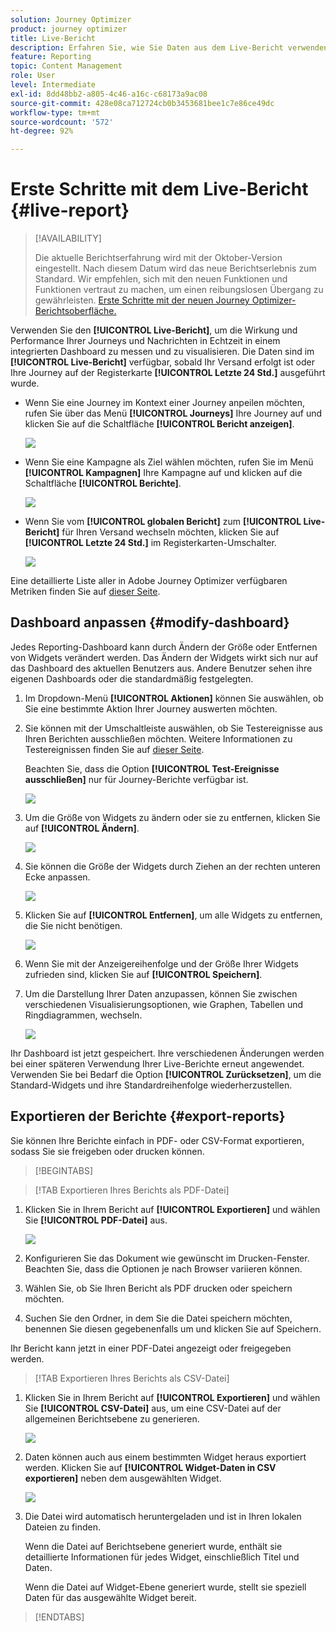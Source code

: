 ```yaml
---
solution: Journey Optimizer
product: journey optimizer
title: Live-Bericht
description: Erfahren Sie, wie Sie Daten aus dem Live-Bericht verwenden
feature: Reporting
topic: Content Management
role: User
level: Intermediate
exl-id: 8dd48bb2-a805-4c46-a16c-c68173a9ac08
source-git-commit: 428e08ca712724cb0b3453681bee1c7e86ce49dc
workflow-type: tm+mt
source-wordcount: '572'
ht-degree: 92%

---
```


# Erste Schritte mit dem Live-Bericht {#live-report}

>[!AVAILABILITY]
>
>Die aktuelle Berichtserfahrung wird mit der Oktober-Version eingestellt. Nach diesem Datum wird das neue Berichtserlebnis zum Standard. Wir empfehlen, sich mit den neuen Funktionen und Funktionen vertraut zu machen, um einen reibungslosen Übergang zu gewährleisten. [Erste Schritte mit der neuen Journey Optimizer-Berichtsoberfläche.](report-gs-cja.md)

Verwenden Sie den **[!UICONTROL Live-Bericht]**, um die Wirkung und Performance Ihrer Journeys und Nachrichten in Echtzeit in einem integrierten Dashboard zu messen und zu visualisieren.
Die Daten sind im **[!UICONTROL Live-Bericht]** verfügbar, sobald Ihr Versand erfolgt ist oder Ihre Journey auf der Registerkarte **[!UICONTROL Letzte 24 Std.]** ausgeführt wurde.

* Wenn Sie eine Journey im Kontext einer Journey anpeilen möchten, rufen Sie über das Menü **[!UICONTROL Journeys]** Ihre Journey auf und klicken Sie auf die Schaltfläche **[!UICONTROL Bericht anzeigen]**.

  ![](assets/report_journey.png)

* Wenn Sie eine Kampagne als Ziel wählen möchten, rufen Sie im Menü **[!UICONTROL Kampagnen]** Ihre Kampagne auf und klicken auf die Schaltfläche **[!UICONTROL Berichte]**.

  ![](assets/report_campaign.png)

* Wenn Sie vom **[!UICONTROL globalen Bericht]** zum **[!UICONTROL Live-Bericht]** für Ihren Versand wechseln möchten, klicken Sie auf **[!UICONTROL Letzte 24 Std.]** im Registerkarten-Umschalter.

  ![](assets/report_3.png)

Eine detaillierte Liste aller in Adobe Journey Optimizer verfügbaren Metriken finden Sie auf [dieser Seite](#list-of-components-live).

## Dashboard anpassen {#modify-dashboard}

Jedes Reporting-Dashboard kann durch Ändern der Größe oder Entfernen von Widgets verändert werden. Das Ändern der Widgets wirkt sich nur auf das Dashboard des aktuellen Benutzers aus. Andere Benutzer sehen ihre eigenen Dashboards oder die standardmäßig festgelegten.

1. Im Dropdown-Menü **[!UICONTROL Aktionen]** können Sie auswählen, ob Sie eine bestimmte Aktion Ihrer Journey auswerten möchten.

1. Sie können mit der Umschaltleiste auswählen, ob Sie Testereignisse aus Ihren Berichten ausschließen möchten. Weitere Informationen zu Testereignissen finden Sie auf [dieser Seite](../building-journeys/testing-the-journey.md).

   Beachten Sie, dass die Option **[!UICONTROL Test-Ereignisse ausschließen]** nur für Journey-Berichte verfügbar ist.

   ![](assets/report_modify_6.png)

1. Um die Größe von Widgets zu ändern oder sie zu entfernen, klicken Sie auf **[!UICONTROL Ändern]**.

   ![](assets/report_modify_7.png)

1. Sie können die Größe der Widgets durch Ziehen an der rechten unteren Ecke anpassen.

   ![](assets/report_modify_8.png)

1. Klicken Sie auf **[!UICONTROL Entfernen]**, um alle Widgets zu entfernen, die Sie nicht benötigen.

   ![](assets/report_modify_9.png)

1. Wenn Sie mit der Anzeigereihenfolge und der Größe Ihrer Widgets zufrieden sind, klicken Sie auf **[!UICONTROL Speichern]**.

1. Um die Darstellung Ihrer Daten anzupassen, können Sie zwischen verschiedenen Visualisierungsoptionen, wie Graphen, Tabellen und Ringdiagrammen, wechseln.

   ![](assets/report_modify_11.png)

Ihr Dashboard ist jetzt gespeichert. Ihre verschiedenen Änderungen werden bei einer späteren Verwendung Ihrer Live-Berichte erneut angewendet. Verwenden Sie bei Bedarf die Option **[!UICONTROL Zurücksetzen]**, um die Standard-Widgets und ihre Standardreihenfolge wiederherzustellen.

## Exportieren der Berichte {#export-reports}

Sie können Ihre Berichte einfach in PDF- oder CSV-Format exportieren, sodass Sie sie freigeben oder drucken können.

>[!BEGINTABS]

>[!TAB Exportieren Ihres Berichts als PDF-Datei]

1. Klicken Sie in Ihrem Bericht auf **[!UICONTROL Exportieren]** und wählen Sie **[!UICONTROL PDF-Datei]** aus.

   ![](assets/export_6.png)

1. Konfigurieren Sie das Dokument wie gewünscht im Drucken-Fenster. Beachten Sie, dass die Optionen je nach Browser variieren können.

1. Wählen Sie, ob Sie Ihren Bericht als PDF drucken oder speichern möchten.

1. Suchen Sie den Ordner, in dem Sie die Datei speichern möchten, benennen Sie diesen gegebenenfalls um und klicken Sie auf Speichern.

Ihr Bericht kann jetzt in einer PDF-Datei angezeigt oder freigegeben werden.

>[!TAB Exportieren Ihres Berichts als CSV-Datei]

1. Klicken Sie in Ihrem Bericht auf **[!UICONTROL Exportieren]** und wählen Sie **[!UICONTROL CSV-Datei]** aus, um eine CSV-Datei auf der allgemeinen Berichtsebene zu generieren.

   ![](assets/export_4.png)

1. Daten können auch aus einem bestimmten Widget heraus exportiert werden. Klicken Sie auf **[!UICONTROL Widget-Daten in CSV exportieren]** neben dem ausgewählten Widget.

   ![](assets/export_5.png)

1. Die Datei wird automatisch heruntergeladen und ist in Ihren lokalen Dateien zu finden.

   Wenn die Datei auf Berichtsebene generiert wurde, enthält sie detaillierte Informationen für jedes Widget, einschließlich Titel und Daten.

   Wenn die Datei auf Widget-Ebene generiert wurde, stellt sie speziell Daten für das ausgewählte Widget bereit.

>[!ENDTABS]

